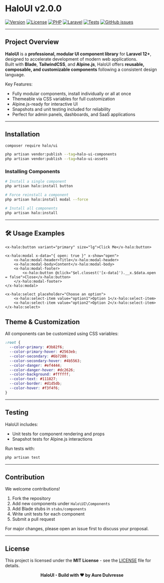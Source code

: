 # HaloUI v2.0.0

[![Version](https://img.shields.io/badge/version-2.0.1-blue)](https://github.com/AureDulvresse/haloui/releases)
[![License](https://img.shields.io/badge/license-MIT-green)](LICENSE)
[![PHP](https://img.shields.io/badge/PHP-8.2%2B-blue?logo=php)](https://www.php.net/)
[![Laravel](https://img.shields.io/badge/Laravel-12%2B-red?logo=laravel)](https://laravel.com/)
[![Tests](https://img.shields.io/badge/tests-passing-brightgreen)](#testing)
[![GitHub issues](https://img.shields.io/github/issues/AureDulvresse/halo-ui)](https://github.com/AureDulvresse/halo-ui/issues)

---

## Project Overview

**HaloUI** is a **professional, modular UI component library** for **Laravel 12+**, designed to accelerate development of modern web applications.  
Built with **Blade**, **TailwindCSS**, and **Alpine.js**, HaloUI offers **reusable, composable, and customizable components** following a consistent design language.

Key Features:

- Fully modular components, install individually or all at once
- Themeable via CSS variables for full customization
- Alpine.js-ready for interactive UI
- Snapshots and unit testing included for reliability
- Perfect for admin panels, dashboards, and SaaS applications

---

## Installation

```bash
composer require halo/ui

php artisan vendor:publish --tag=halo-ui-components
php artisan vendor:publish --tag=halo-ui-assets
```

### Installing Components

```bash
# Install a single component
php artisan halo:install button

# Force reinstall a component
php artisan halo:install modal --force

# Install all components
php artisan halo:install
```

---

## 🛠 Usage Examples

```blade
<x-halo:button variant="primary" size="lg">Click Me</x-halo:button>

<x-halo:modal x-data="{ open: true }" x-show="open">
    <x-halo:modal-header>Title</x-halo:modal-header>
    <x-halo:modal-body>Content</x-halo:modal-body>
    <x-halo:modal-footer>
        <x-halo:button @click="$el.closest('[x-data]').__x.$data.open = false">Close</x-halo:button>
    </x-halo:modal-footer>
</x-halo:modal>

<x-halo:select placeholder="Choose an option">
    <x-halo:select-item value="option1">Option 1</x-halo:select-item>
    <x-halo:select-item value="option2">Option 2</x-halo:select-item>
</x-halo:select>
```

## Theme & Customization

All components can be customized using CSS variables:

```css
:root {
  --color-primary: #3b82f6;
  --color-primary-hover: #2563eb;
  --color-secondary: #6b7280;
  --color-secondary-hover: #4b5563;
  --color-danger: #ef4444;
  --color-danger-hover: #dc2626;
  --color-background: #ffffff;
  --color-text: #111827;
  --color-border: #d1d5db;
  --color-hover: #f3f4f6;
}
```

---

## Testing

HaloUI includes:

- Unit tests for component rendering and props
- Snapshot tests for Alpine.js interactions

Run tests with:

```bash
php artisan test
```

---

## Contribution

We welcome contributions!

1. Fork the repository
2. Add new components under `Halo\UI\Components`
3. Add Blade stubs in `stubs/components`
4. Write unit tests for each component
5. Submit a pull request

For major changes, please open an issue first to discuss your proposal.

---

## License

This project is licensed under the **MIT License** - see the [LICENSE](LICENSE) file for details.

<p align="center">
  <strong>HaloUI - Build with ❤️ by Aure Dulvresse</strong>
</p>
